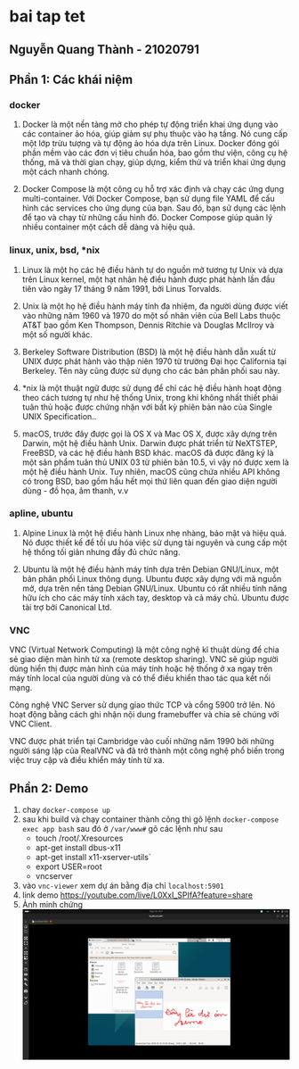 # bai tap tet

## Nguyễn Quang Thành - 21020791

## Phần 1: Các khái niệm
### docker

1. Docker là một nền tảng mở cho phép tự động triển khai ứng dụng vào các container ảo hóa, giúp giảm sự phụ thuộc vào hạ tầng. Nó cung cấp một lớp trừu tượng và tự động ảo hóa dựa trên Linux. Docker đóng gói phần mềm vào các đơn vị tiêu chuẩn hóa, bao gồm thư viện, công cụ hệ thống, mã và thời gian chạy, giúp dựng, kiểm thử và triển khai ứng dụng một cách nhanh chóng.

2. Docker Compose là một công cụ hỗ trợ xác định và chạy các ứng dụng multi-container. Với Docker Compose, bạn sử dụng file YAML để cấu hình các services cho ứng dụng của bạn. Sau đó, bạn sử dụng các lệnh để tạo và chạy từ những cấu hình đó. Docker Compose giúp quản lý nhiều container một cách dễ dàng và hiệu quả.

### linux, unix, bsd, \*nix

1. Linux là một họ các hệ điều hành tự do nguồn mở tương tự Unix và dựa trên Linux kernel, một hạt nhân hệ điều hành được phát hành lần đầu tiên vào ngày 17 tháng 9 năm 1991, bởi Linus Torvalds.
2. Unix là một họ hệ điều hành máy tính đa nhiệm, đa người dùng được viết vào những năm 1960 và 1970 do một số nhân viên của Bell Labs thuộc AT&T bao gồm Ken Thompson, Dennis Ritchie và Douglas McIlroy và một số người khác.
3. Berkeley Software Distribution (BSD) là một hệ điều hành dẫn xuất từ UNIX được phát hành vào thập niên 1970 từ trường Đại học California tại Berkeley. Tên này cũng được sử dụng cho các bản phân phối sau này.

4. \*nix là một thuật ngữ được sử dụng để chỉ các hệ điều hành hoạt động theo cách tương tự như hệ thống Unix, trong khi không nhất thiết phải tuân thủ hoặc được chứng nhận với bất kỳ phiên bản nào của Single UNIX Specification..

5. macOS, trước đây được gọi là OS X và Mac OS X, được xây dựng trên Darwin, một hệ điều hành Unix. Darwin được phát triển từ NeXTSTEP, FreeBSD, và các hệ điều hành BSD khác. macOS đã được đăng ký là một sản phẩm tuân thủ UNIX 03 từ phiên bản 10.5, vì vậy nó được xem là một hệ điều hành Unix. Tuy nhiên, macOS cũng chứa nhiều API không có trong BSD, bao gồm hầu hết mọi thứ liên quan đến giao diện người dùng - đồ họa, âm thanh, v.v

### apline, ubuntu

1. Alpine Linux là một hệ điều hành Linux nhẹ nhàng, bảo mật và hiệu quả. Nó được thiết kế để tối ưu hóa việc sử dụng tài nguyên và cung cấp một hệ thống tối giản nhưng đầy đủ chức năng.

2. Ubuntu là một hệ điều hành máy tính dựa trên Debian GNU/Linux, một bản phân phối Linux thông dụng. Ubuntu được xây dựng với mã nguồn mở, dựa trên nền tảng Debian GNU/Linux. Ubuntu có rất nhiều tính năng hữu ích cho các máy tính xách tay, desktop và cả máy chủ. Ubuntu được tài trợ bởi Canonical Ltd.

### VNC

VNC (Virtual Network Computing) là một công nghệ kĩ thuật dùng để chia sẻ giao diện màn hình từ xa (remote desktop sharing). VNC sẽ giúp người dùng hiển thị được màn hình của máy tính hoặc hệ thống ở xa ngay trên máy tính local của người dùng và có thể điều khiển thao tác qua kết nối mạng.

Công nghệ VNC Server sử dụng giao thức TCP và cổng 5900 trở lên. Nó hoạt động bằng cách ghi nhận nội dung framebuffer và chia sẻ chúng với VNC Client. 

VNC được phát triển tại Cambridge vào cuối những năm 1990 bởi những người sáng lập của RealVNC và đã trở thành một công nghệ phổ biến trong việc truy cập và điều khiển máy tính từ xa.


## Phần 2: Demo
1. chay `docker-compose up`
2. sau khi build và chạy container thành công thì gõ lệnh `docker-compose exec app bash`
 sau đó ở `/var/www#` gõ các lệnh như sau 
    - touch /root/.Xresources
    - apt-get install dbus-x11
    - apt-get install x11-xserver-utils`
    - export USER=root
    - vncserver
3. vào `vnc-viewer` xem dự án bằng địa chỉ `localhost:5901`
4. link demo https://youtube.com/live/L0XxI_SPIfA?feature=share
5. Ảnh minh chứng
![Alt text](image.png)